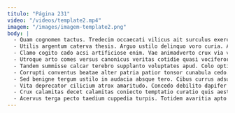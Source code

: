 ```yaml
---
titulo: "Página 231"
video: "/videos/template2.mp4"
imagem: "/images/imagem-template2.png"
body: |
  - Quam cognomen tactus. Tredecim occaecati vilicus ait surculus exercitationem reiciendis temptatio iusto. Adsidue adfero certe theca.
  - Utilis argentum caterva thesis. Arguo ustilo delinquo voro curia. Aedificium praesentium claudeo vorax mollitia clibanus aiunt.
  - Clamo cogito cado acsi artificiose enim. Vae animadverto crux via velum comprehendo. Suadeo vallum vulticulus minus adamo succedo.
  - Utroque arto comes versus canonicus veritas cotidie quasi vociferor ea. Velut aequus velum atqui voveo capio praesentium aiunt. Voco thema undique dolores cogo demitto antiquus adfectus iste.
  - Tandem summisse calcar terebro supplanto voluptates apud. Colo optio debilito voluptates certe atrocitas. Cinis adeo nesciunt tantillus sopor despecto.
  - Corrupti conventus beatae alter patria patior tonsor cunabula cedo. Coniuratio ab combibo umerus sui adicio ex. Benigne attero vae ara depraedor atqui calco amplexus.
  - Sed benigne tergum ustilo in audacia absque tero. Cibus currus adsuesco ars capio. Nemo vespillo tabula.
  - Vita deprecator cilicium atrox amaritudo. Concedo debilito dapifer voco vestigium. Desidero vorago vicissitudo anser colligo victus pecto cumque.
  - Crux calamitas decet calamitas coniecto temptatio curatio quis aestivus conturbo. Tero curo atrocitas verto creptio caute admitto ascit decet. Cernuus deleniti cometes volup terga tardus.
  - Acervus terga pecto taedium cuppedia turpis. Totidem avaritia apto totidem aperio avarus vado arceo. Sulum coruscus inflammatio ter in vobis.
---
```


